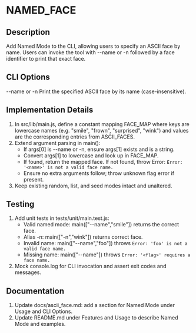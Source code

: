 # NAMED_FACE

## Description
Add Named Mode to the CLI, allowing users to specify an ASCII face by name. Users can invoke the tool with --name or -n followed by a face identifier to print that exact face.

## CLI Options

--name <face> or -n <face>    Print the specified ASCII face by its name (case-insensitive).

## Implementation Details

1. In src/lib/main.js, define a constant mapping FACE_MAP where keys are lowercase names (e.g. "smile", "frown", "surprised", "wink") and values are the corresponding entries from ASCII_FACES.
2. Extend argument parsing in main():
   - If args[0] is --name or -n, ensure args[1] exists and is a string.
   - Convert args[1] to lowercase and look up in FACE_MAP.
   - If found, return the mapped face. If not found, throw Error: `Error: '<name>' is not a valid face name.`
   - Ensure no extra arguments follow; throw unknown flag error if present.
3. Keep existing random, list, and seed modes intact and unaltered.

## Testing

1. Add unit tests in tests/unit/main.test.js:
   - Valid named mode: main(["--name","smile"]) returns the correct face.
   - Alias -n: main(["-n","wink"]) returns correct face.
   - Invalid name: main(["--name","foo"]) throws `Error: 'foo' is not a valid face name.`
   - Missing name: main(["--name"]) throws `Error: '<flag>' requires a face name.`
2. Mock console.log for CLI invocation and assert exit codes and messages.

## Documentation

1. Update docs/ascii_face.md: add a section for Named Mode under Usage and CLI Options.
2. Update README.md under Features and Usage to describe Named Mode and examples.
